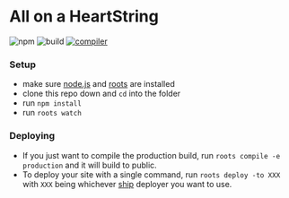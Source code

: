 # All on a HeartString
![npm](https://img.shields.io/badge/npm-3.10.5-blue.svg)
![build](https://img.shields.io/badge/build-in%20development-yellow.svg)
[![compiler](https://img.shields.io/badge/compiler-roots-blue.svg)](http://roots.cx/)

### Setup

- make sure [node.js](http://nodejs.org) and [roots](http://roots.cx) are installed
- clone this repo down and `cd` into the folder
- run `npm install`
- run `roots watch`

### Deploying

- If you just want to compile the production build, run `roots compile -e production` and it will build to public.
- To deploy your site with a single command, run `roots deploy -to XXX` with `XXX` being whichever [ship](https://github.com/carrot/ship#usage) deployer you want to use.
